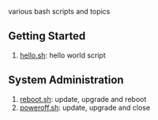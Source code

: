 various bash scripts and topics

## Getting Started
1. [hello.sh](script/hello.sh): hello world script

## System Administration
1. [reboot.sh](script/reboot.sh): update, upgrade and reboot
1. [poweroff.sh](script/poweroff.sh): update, upgrade and close
